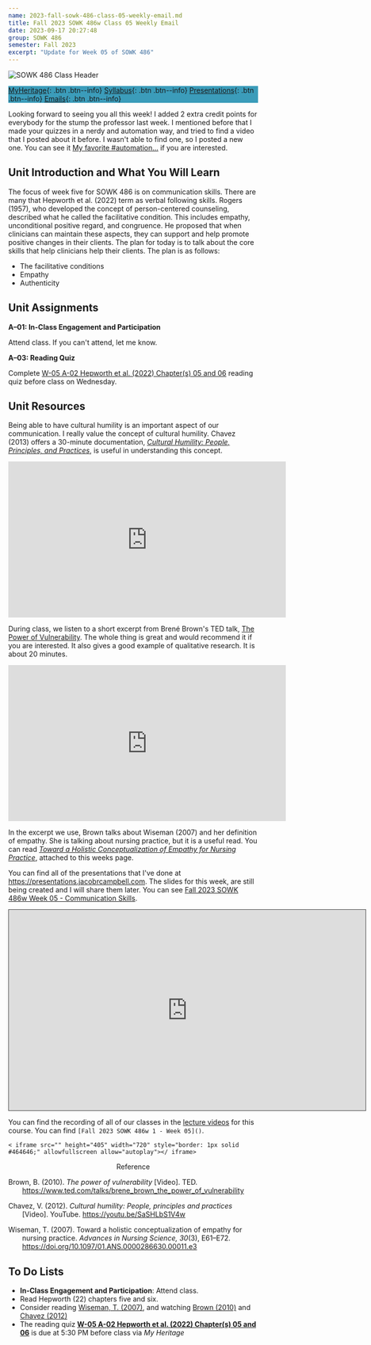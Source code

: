 ```yaml
---
name: 2023-fall-sowk-486-class-05-weekly-email.md
title: Fall 2023 SOWK 486w Class 05 Weekly Email
date: 2023-09-17 20:27:48
group: SOWK 486
semester: Fall 2023
excerpt: "Update for Week 05 of SOWK 486"
---
```


![SOWK 486 Class Header](https://jacobrcampbell.com/assets/media/2020-fall-sowk-486-class-header.png)

<div style="background-color: #3b9cba; width: 100%;" markdown="1">

[MyHeritage](https://myheritage.heritage.edu/ICS/Academics/SOWK/SOWK_486W/2324_FA-SOWK_486W-1/){: .btn .btn--info}
[Syllabus](https://jacobrcampbell.com/assets/media/2023-fall-sowk-486w-1-course-syllabus.pdf){: .btn .btn--info}
[Presentations](https://presentations.jacobrcampbell.com){: .btn .btn--info}
[Emails](https://jacobrcampbell.com/communications/){: .btn .btn--info}

</div>

Looking forward to seeing you all this week! I added 2 extra credit points for everybody for the stump the professor last week. I mentioned before that I made your quizzes in a nerdy and automation way, and tried to find a video that I posted about it before. I wasn't able to find one, so I posted a new one. You can see it [My favorite #automation...](https://social.vsp.ink/@Jacob/111084253634382050) if you are interested.

## Unit Introduction and What You Will Learn

The focus of week five for SOWK 486 is on communication skills. There are many that Hepworth et al. (2022) term as verbal following skills. Rogers (1957), who developed the concept of person-centered counseling, described what he called the facilitative condition.  This includes empathy, unconditional positive regard, and congruence. He proposed that when clinicians can maintain these aspects, they can support and help promote positive changes in their clients. The plan for today is to talk about the core skills that help clinicians help their clients. The plan is as follows:

- The facilitative conditions
- Empathy
- Authenticity

## Unit Assignments

**A–01: In-Class Engagement and Participation**

Attend class. If you can't attend, let me know.

**A–03: Reading Quiz**

Complete [W-05 A-02 Hepworth et al. (2022) Chapter(s) 05 and 06](https://myheritage.heritage.edu/ICS/Academics/SOWK/SOWK_486W/2324_FA-SOWK_486W-1/Assignments.jnz?portlet=Coursework&screen=AssignmentDetailView&screenType=change&id=98ed4647-d4f6-4762-b986-1a7c4a6beb03) reading quiz before class on Wednesday.

## Unit Resources

Being able to have cultural humility is an important aspect of our communication. I really value the concept of cultural humility. Chavez (2013) offers a 30-minute documentation, [_Cultural Humility: People, Principles, and Practices_](https://youtu.be/SaSHLbS1V4w), is useful in understanding this concept.

<iframe src="https://www.youtube.com/embed/SaSHLbS1V4w" width="560" height="315" frameborder="0" allowfullscreen="allowfullscreen"></iframe>

During class, we listen to a short excerpt from Brené Brown's TED talk, [The Power of Vulnerability](https://youtu.be/iCvmsMzlF7o). The whole thing is great and would recommend it if you are interested. It also gives a good example of qualitative research. It is about 20 minutes.

<iframe width="560" height="315" src="https://www.youtube.com/embed/iCvmsMzlF7o" title="YouTube video player" frameborder="0" allow="accelerometer; autoplay; clipboard-write; encrypted-media; gyroscope; picture-in-picture" allowfullscreen></iframe>

In the excerpt we use, Brown talks about Wiseman (2007) and her definition of empathy. She is talking about nursing practice, but it is a useful read. You can read _[Toward a Holistic Conceptualization of Empathy for Nursing Practice](https://myheritage.heritage.edu/ICS/Portlets/ICS/Handoutportlet/viewhandler.ashx?handout_id=5eaeeeae-8e60-40e0-a93e-bf5b2c631895)_, attached to this weeks page.

You can find all of the presentations that I've done at <https://presentations.jacobrcampbell.com>. The slides for this week, are still being created and I will share them later. You can see [Fall 2023 SOWK 486w Week 05 - Communication Skills](https://presentations.jacobrcampbell.com/Sfu49O).

<iframe src="https://presentations.jacobrcampbell.com/Sfu49O/embed" height="405" width="720" style="border: 1px solid #464646;" allowfullscreen allow="autoplay"></iframe>


You can find the recording of all of our classes in the [lecture videos](https://myheritage.heritage.edu/ICS/Academics/SOWK/SOWK_486W/2324_FA-SOWK_486W-1/Lecture_Videos.jnz) for this course. You can find `[Fall 2023 SOWK 486w 1 - Week 05]()`.

`< iframe src="" height="405" width="720" style="border: 1px solid #464646;" allowfullscreen allow="autoplay"></ iframe>`

<div style="text-align: center" markdown="1">
Reference
</div>
<div style="margin: 0 0 0 2em; text-indent: -2em;" markdown="1">

Brown, B. (2010). _The power of vulnerability_ [Video]. TED. <https://www.ted.com/talks/brene_brown_the_power_of_vulnerability>

Chavez, V. (2012). _Cultural humility: People, principles and practices_ [Video]. YouTube. <https://youtu.be/SaSHLbS1V4w>

Wiseman, T. (2007). Toward a holistic conceptualization of empathy for nursing practice. _Advances in Nursing Science, 30_(3), E61–E72. <https://doi.org/10.1097/01.ANS.0000286630.00011.e3>

</div>


## To Do Lists

- **In-Class Engagement and Participation**: Attend class.
- Read Hepworth (22) chapters five and six.
- Consider reading [Wiseman, T. (2007)](https://myheritage.heritage.edu/ICS/Portlets/ICS/Handoutportlet/viewhandler.ashx?handout_id=5eaeeeae-8e60-40e0-a93e-bf5b2c631895), and watching [Brown (2010)](https://www.ted.com/talks/brene_brown_the_power_of_vulnerability) and [Chavez (2012)](https://youtu.be/SaSHLbS1V4w)
- The reading quiz **[W-05 A-02 Hepworth et al. (2022) Chapter(s) 05 and 06](https://myheritage.heritage.edu/ICS/Academics/SOWK/SOWK_486W/2324_FA-SOWK_486W-1/Assignments.jnz?portlet=Coursework&screen=AssignmentDetailView&screenType=change&id=98ed4647-d4f6-4762-b986-1a7c4a6beb03)** is due at 5:30 PM before class via _My Heritage_